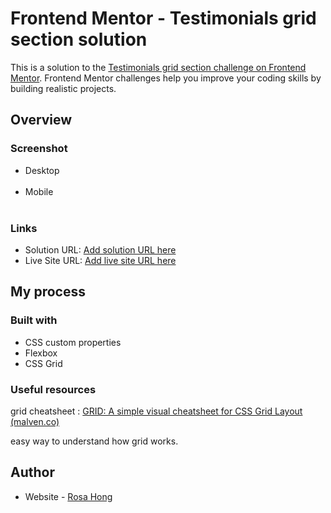 # Frontend Mentor - Testimonials grid section solution

This is a solution to the [Testimonials grid section challenge on Frontend Mentor](https://www.frontendmentor.io/challenges/testimonials-grid-section-Nnw6J7Un7). Frontend Mentor challenges help you improve your coding skills by building realistic projects. 

## Overview
### Screenshot
- Desktop  
  ![]()
- Mobile  
  ![]()

### Links

- Solution URL: [Add solution URL here](https://your-solution-url.com)
- Live Site URL: [Add live site URL here](https://your-live-site-url.com)

## My process

### Built with
- CSS custom properties
- Flexbox
- CSS Grid

### Useful resources
grid cheatsheet : [GRID: A simple visual cheatsheet for CSS Grid Layout (malven.co)](https://grid.malven.co/)

easy way to understand how grid works.

## Author

- Website - [Rosa Hong](https://blog.rosa.tw)

